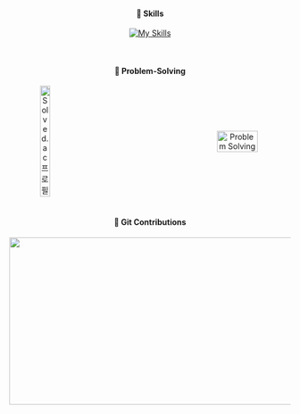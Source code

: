 <div align="center">
  


#### 🔧 Skills

[![My Skills](https://skillicons.dev/icons?i=java,aws,docker,jenkins,terraform,prometheus,grafana)](https://skillicons.dev)

<br/>

#### 📓 Problem-Solving

<div style="display: flex; justify-content: space-between; align-items: center;">
    <a href="https://solved.ac/suzy11">
        <img src="http://mazassumnida.wtf/api/v2/generate_badge?boj=suzy11" alt="Solved.ac 프로필" style="width: 38%; height: auto;">
    </a>
    <img src="http://mazandi.herokuapp.com/api?handle=suzy11&theme=dark" alt="Problem Solving" style="width: 38%; height: auto;">
</div>

<br/>

#### 🐶 Git Contributions
<a href="https://www.gitanimals.org/en_US?utm_medium=image&utm_source=suji-j&utm_content=farm">
<img
  src="https://render.gitanimals.org/farms/suji-j"
  width="600"
  height="300"
/>
</a>
 
</div>
